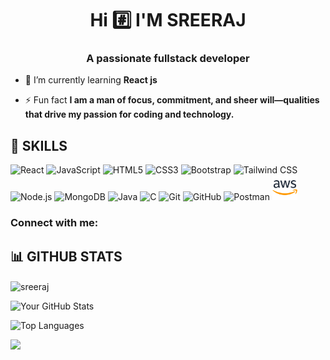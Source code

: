 <h1 align="center">Hi #️⃣ I'M SREERAJ</h1>
<h3 align="center">A passionate fullstack developer</h3>
           
                                    
             
- 🌱 I’m currently learning **React js**

- ⚡ Fun fact **I am a man of focus, commitment, and sheer will—qualities that drive my passion for coding and technology.**

  
## 💼 SKILLS
     
  
<img src="https://cdn.jsdelivr.net/gh/devicons/devicon/icons/react/react-original.svg" alt="React" width="40" height="40"/> <img src="https://cdn.jsdelivr.net/gh/devicons/devicon/icons/javascript/javascript-original.svg" alt="JavaScript" width="40" height="40"/> 
<img src="https://cdn.jsdelivr.net/gh/devicons/devicon/icons/html5/html5-original.svg" alt="HTML5" width="40" height="40"/> 
<img src="https://cdn.jsdelivr.net/gh/devicons/devicon/icons/css3/css3-original.svg" alt="CSS3" width="40" height="40"/> 
<img src="https://cdn.jsdelivr.net/gh/devicons/devicon/icons/bootstrap/bootstrap-original.svg" alt="Bootstrap" width="40" height="40"/> 
<img src="https://cdn.jsdelivr.net/gh/devicons/devicon/icons/tailwindcss/tailwindcss-original.svg" alt="Tailwind CSS" width="40" height="40"/><img src="https://cdn.jsdelivr.net/gh/devicons/devicon/icons/nodejs/nodejs-original.svg" alt="Node.js" width="40" height="40"/> <img src="https://cdn.jsdelivr.net/gh/devicons/devicon/icons/mongodb/mongodb-original.svg" alt="MongoDB" width="40" height="40"/> 
<img src="https://cdn.jsdelivr.net/gh/devicons/devicon/icons/java/java-original.svg" alt="Java" width="40" height="40"/> 
<img src="https://cdn.jsdelivr.net/gh/devicons/devicon/icons/c/c-original.svg" alt="C" width="40" height="40"/> <img src="https://cdn.jsdelivr.net/gh/devicons/devicon/icons/git/git-original.svg" alt="Git" width="40" height="40"/> <img src="https://cdn.jsdelivr.net/gh/devicons/devicon/icons/github/github-original.svg" alt="GitHub" width="40" height="40"/> 
<img src="https://cdn.jsdelivr.net/gh/devicons/devicon/icons/postman/postman-original.svg" alt="Postman" width="40" height="40"/> 
 <img src="https://raw.githubusercontent.com/devicons/devicon/master/icons/amazonwebservices/amazonwebservices-original-wordmark.svg" alt="aws" width="40" height="40"/>



<h3 align="left">Connect with me: <a href="srj2255000@gmail.com"></a></h3>
<p align="left">
</p>


## 📊 GITHUB STATS

<p><img align="center" src="https://github-readme-streak-stats.herokuapp.com/?user=sreeraj-v&show_icons=true&theme=radical" alt="sreeraj" /></p>

![Your GitHub Stats](https://github-readme-stats.vercel.app/api?username=sreeraj-v&show_icons=true&theme=radical)

![Top Languages](https://github-readme-stats.vercel.app/api/top-langs/?username=sreeraj-v&layout=compact&theme=radical)

[![](https://visitcount.itsvg.in/api?id=rasi-kp&icon=7&color=12)](https://visitcount.itsvg.in)

